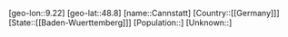 ﻿---
location: [48.8,9.22]
type: City
tags:
- geo/City


SpocWebEntityId: 29472
isDeleted: false
confidential: public

---
[geo-lon::9.22]
[geo-lat::48.8]
[name::Cannstatt]
[Country::[[Germany]]]
[State::[[Baden-Wuerttemberg]]]
[Population::]
[Unknown::]

